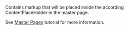 Contains markup that will be placed inside the according ContentPlaceHolder in the master page.

See [Master Pages](/docs/tutorials/basics-master-pages/{branch}) tutorial for more information.